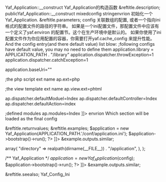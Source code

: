 <?xml version="1.0" encoding="utf-8"?>
<!-- $Revision: 327525 $ -->

<refentry xml:id="yaf-application.construct" xmlns="http://docbook.org/ns/docbook" xmlns:xlink="http://www.w3.org/1999/xlink">
 <refnamediv>
  <refname>Yaf_Application::__construct</refname>
  <refpurpose>Yaf_Application的构造函数</refpurpose>
 </refnamediv>

 <refsect1 role="description">
  &reftitle.description;
  <methodsynopsis>
   <modifier>public</modifier><methodname>Yaf_Application::__construct</methodname>
   <methodparam><type>mixed</type><parameter>config</parameter></methodparam>
   <methodparam choice="opt"><type>string</type><parameter>envrion</parameter></methodparam>
  </methodsynopsis>
  <para>
   初始化一个 <classname>Yaf_Application</classname>.
  </para>



 </refsect1>

 <refsect1 role="parameters">
  &reftitle.parameters;
  <variablelist>
   <varlistentry>
    <term><parameter>config</parameter></term>
    <listitem>
     <para>
       关联数组的配置, 或者一个指向ini格式的配置文件的路径的字符串。
     </para>
     <para>
       如果是一个ini配置文件，那配置文件中应该有一个定义了<link linkend="ini.yaf.environ">yaf.environ</link>
       的配置节。这个在生产环境中是默认的。
      <note>
       <para>
        如果你使用了ini配置文件作为你应用配置的容器，你需要打开<link linkend="ini.yaf.cache-config">yaf.cache_config</link>
        来提升性能。
       </para>
      </note>
     </para>
     <para>
       And the config entry(and there default value) list blow:
      <example>
       <title>A ini config file example</title>
       <programlisting role="ini" xml:id="yaf.application.ini">
<![CDATA[
[product]
;this one should alway be defined, and have no default value
application.directory=APPLICATION_PATH

;following configs have default value, you may no need to define them
application.library = APPLICATION_PATH . "/library"
application.dispatcher.throwException=1
application.dispatcher.catchException=1

application.baseUri=""

;the php script ext name
ap.ext=php

;the view template ext name
ap.view.ext=phtml

ap.dispatcher.defaultModuel=Index
ap.dispatcher.defaultController=Index
ap.dispatcher.defaultAction=index

;defined modules
ap.modules=Index
]]>
       </programlisting>
      </example>
     </para>
    </listitem>
   </varlistentry>
   <varlistentry>
    <term><parameter>envrion</parameter></term>
    <listitem>
     <para>
      Which section will be loaded as the final config
     </para>
    </listitem>
   </varlistentry>
  </variablelist>
 </refsect1>

 <refsect1 role="returnvalues">
  &reftitle.returnvalues;
  <para>

  </para>
 </refsect1>

 <refsect1 role="examples">
  &reftitle.examples;
  <example>
   <title><function>Yaf_Application::__construct</function>example</title>
   <programlisting role="php">
<![CDATA[
<?php
defined('APPLICATION_PATH')                  // APPLICATION_PATH will be used in the ini config file
    || define('APPLICATION_PATH', __DIR__)); //__DIR__ was introduced after PHP 5.3

$application = new Yaf_Application(APPLICATION_PATH.'/conf/application.ini');
$application->bootstrap()->run();
?>
]]>
   </programlisting>
   &example.outputs.similar;
   <screen>
<![CDATA[
]]>
   </screen>
  </example>
  <example>
   <title><function>Yaf_Application::__construct</function>example</title>
   <programlisting role="php">
<![CDATA[
<?php
$config = array(
    "application" => array(
        "directory" => realpath(dirname(__FILE__)) . "/application",
    ),
);

/** Yaf_Application */
$application = new Yaf_Application($config);
$application->bootstrap()->run();
?>
]]>
   </programlisting>
   &example.outputs.similar;
   <screen>
<![CDATA[
]]>
   </screen>
  </example>
 </refsect1>

 <refsect1 role="seealso">
  &reftitle.seealso;
  <simplelist>
   <member><classname>Yaf_Config_Ini</classname></member>
  </simplelist>
 </refsect1>

</refentry>

<!-- Keep this comment at the end of the file
Local variables:
mode: sgml
sgml-omittag:t
sgml-shorttag:t
sgml-minimize-attributes:nil
sgml-always-quote-attributes:t
sgml-indent-step:1
sgml-indent-data:t
indent-tabs-mode:nil
sgml-parent-document:nil
sgml-default-dtd-file:"~/.phpdoc/manual.ced"
sgml-exposed-tags:nil
sgml-local-catalogs:nil
sgml-local-ecat-files:nil
End:
vim600: syn=xml fen fdm=syntax fdl=2 si
vim: et tw=78 syn=sgml
vi: ts=1 sw=1
-->
